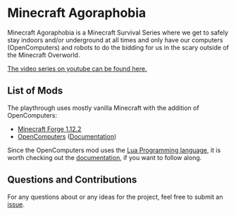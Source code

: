 Minecraft Agoraphobia
=====================

Minecraft Agoraphobia is a Minecraft Survival Series where we get to safely stay indoors and/or underground at all times and only have our computers (OpenComputers) and robots to do the bidding for us in the scary outside of the Minecraft Overworld.

[The video series on youtube can be found here.](https://www.youtube.com/playlist?list=PLb6UbFXBdbCq5GEcOtXiDmnd3qGAv-h6e)

## List of Mods

The playthrough uses mostly vanilla Minecraft with the addition of OpenComputers:

- [Minecraft Forge 1.12.2](http://files.minecraftforge.net/)
- [OpenComputers](https://oc.cil.li/) ([Documentation](https://ocdoc.cil.li/))

Since the OpenComputers mod uses the [Lua Programming language](https://www.lua.org/), it is worth checking out the [documentation](https://www.lua.org/manual/5.3/), if you want to follow along.

## Questions and Contributions
For any questions about or any ideas for the project, feel free to submit an [issue](https://github.com/gisikw/agoraphobia/issues).
